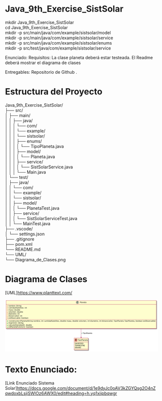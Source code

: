 # Java_9th_Exercise_SistSolar

mkdir Java_9th_Exercise_SistSolar<br>
cd Java_9th_Exercise_SistSolar<br>
mkdir -p src/main/java/com/example/sistsolar/model<br>
mkdir -p src/main/java/com/example/sistsolar/service<br>
mkdir -p src/main/java/com/example/sistsolar/enums<br>
mkdir -p src/test/java/com/example/sistsolar/service<br>

Enunciado:
Requisitos:
La clase planeta deberá estar testeada. 
El Readme deberá mostrar el diagrama de clases

Entregables:
Repositorio de Github
.

# Estructura del Proyecto
Java_9th_Exercise_SistSolar/<br>
├── src/<br>
│   ├── main/<br>
│   │   ├── java/<br>
│   │   │   └── com/<br>
│   │   │       └── example/<br>
│   │   │          └── sistsolar/<br>
│   │   │          ├── enums/<br>
│   │   │          │   └── TipoPlaneta.java<br>
│   │   │          ├── model/<br>
│   │   │          │   └── Planeta.java<br>
│   │   │          ├── service/<br>
│   │   │          │   └── SistSolarService.java<br>
│   │   │          └── Main.java<br>
│   └── test/<br>
│       ├── java/<br>
│       │   └── com/<br>
│       │       └── example/<br>
│       │          └── sistsolar/<br>
│       │              ├── model/<br>
│       │              │     └── PlanetaTest.java<br>
│       │              ├── service/<br>
│       │              │     └── SistSolarServiceTest.java<br>
│       │              └── MainTest.java<br>
├── .vscode/<br>
│   └── settings.json<br>
├── .gitignore<br>
├── pom.xml<br>
└── README.md<br>
└── UML/<br>
    └── Diagrama_de_Clases.png<br>

# Diagrama de Clases
[UML]https://www.planttext.com/

![Diagrama de Clases](UML/Diagrama_de_Clases.png)

# Texto Enunciado:
[Link Enunciado Sistema Solar]https://docs.google.com/document/d/1e9dyJc0oAV3kZGYQsg2O4nZqwdoxbLsjiSWlOz6AWX0/edit#heading=h.yq1xiipbqwgr